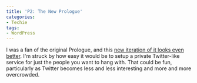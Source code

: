 ```yaml
---
title: 'P2: The New Prologue'
categories:
- Techie
tags:
- WordPress
---
```


I was a fan of the original Prologue, and this [new iteration of it looks even better](http://thingelstad.com/s/2009/03/11/p2-the-new-prologue/img).
I'm struck by how easy it would be to setup a private Twitter-like service for just the people you want to hang with. That could be fun, particularly as Twitter becomes less and less interesting and more and more overcrowded.
